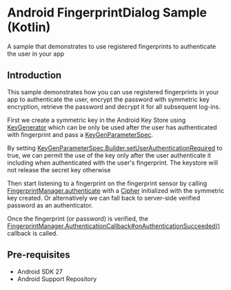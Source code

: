 
Android FingerprintDialog Sample (Kotlin)
=========================================

A sample that demonstrates to use registered fingerprints to authenticate the user in your app

Introduction
------------

This sample demonstrates how you can use registered fingerprints in your app to authenticate the
user, encrypt the password with symmetric key encryption, retrieve the password and decrypt it for all subsequent log-ins.

First we create a symmetric key in the Android Key Store using [KeyGenerator][1]
which can be only be used after the user has authenticated with fingerprint and pass a [KeyGenParameterSpec][2].

By setting [KeyGenParameterSpec.Builder.setUserAuthenticationRequired][3] to true, we can permit
the use of the key only after the user authenticate it including when authenticated with the user's
fingerprint. The keystore will not release the secret key otherwise

Then start listening to a fingerprint on the fingerprint sensor by calling
[FingerprintManager.authenticate][4] with a [Cipher][5] initialized with the symmetric key created.
Or alternatively we can fall back to server-side verified password as an authenticator.

Once the fingerprint (or password) is verified, the
[FingerprintManager.AuthenticationCallback#onAuthenticationSucceeded()][6] callback is called.

[1]: https://developer.android.com/reference/javax/crypto/KeyGenerator.html
[2]: https://developer.android.com/reference/android/security/keystore/KeyGenParameterSpec.html
[3]: https://developer.android.com/reference/android/security/keystore/KeyGenParameterSpec.Builder.html#setUserAuthenticationRequired%28boolean%29
[4]: https://developer.android.com/reference/android/hardware/fingerprint/FingerprintManager.html#authenticate%28android.hardware.fingerprint.FingerprintManager.CryptoObject,%20android.os.CancellationSignal,%20int,%20android.hardware.fingerprint.FingerprintManager.AuthenticationCallback,%20android.os.Handler%29
[5]: https://developer.android.com/reference/javax/crypto/Cipher.html
[6]: https://developer.android.com/reference/android/hardware/fingerprint/FingerprintManager.AuthenticationCallback.html#onAuthenticationSucceeded%28android.hardware.fingerprint.FingerprintManager.AuthenticationResult%29

Pre-requisites
--------------

- Android SDK 27
- Android Support Repository
